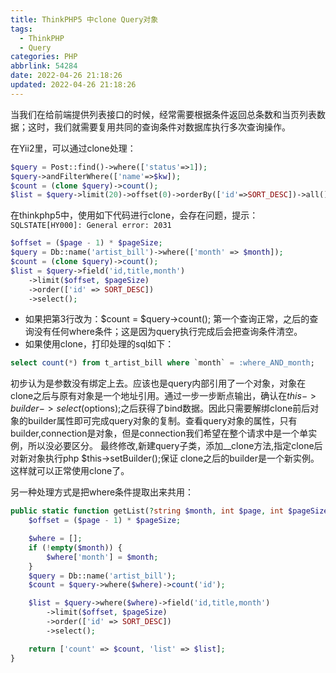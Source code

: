 ```yaml
---
title: ThinkPHP5 中clone Query对象
tags:
  - ThinkPHP
  - Query
categories: PHP
abbrlink: 54284
date: 2022-04-26 21:18:26
updated: 2022-04-26 21:18:26
---
```

当我们在给前端提供列表接口的时候，经常需要根据条件返回总条数和当页列表数据；这时，我们就需要复用共同的查询条件对数据库执行多次查询操作。

在Yii2里，可以通过clone处理：
```php
$query = Post::find()->where(['status'=>1]);
$query->andFilterWhere(['name'=>$kw]);
$count = (clone $query)->count();
$list = $query->limit(20)->offset(0)->orderBy(['id'=>SORT_DESC])->all()->asArray();
```
在thinkphp5中，使用如下代码进行clone，会存在问题，提示：`SQLSTATE[HY000]: General error: 2031`
```php
$offset = ($page - 1) * $pageSize;
$query = Db::name('artist_bill')->where(['month' => $month]);
$count = (clone $query)->count();
$list = $query->field('id,title,month')
    ->limit($offset, $pageSize)
    ->order(['id' => SORT_DESC])
    ->select();
```
- 如果把第3行改为：$count = $query->count();  第一个查询正常，之后的查询没有任何where条件；这是因为query执行完成后会把查询条件清空。
- 如果使用clone，打印处理的sql如下：
```sql
select count(*) from t_artist_bill where `month` = :where_AND_month;
```
初步认为是参数没有绑定上去。应该也是query内部引用了一个对象，对象在clone之后与原有对象是一个地址引用。通过一步一步断点输出，确认在$this->builder->select($options);之后获得了bind数据。因此只需要解绑clone前后对象的builder属性即可完成query对象的复制。查看query对象的属性，只有builder,connection是对象，但是connection我们希望在整个请求中是一个单实例，所以没必要区分。
最终修改,新建query子类，添加__clone方法,指定clone后对新对象执行php $this->setBuilder();保证 clone之后的builder是一个新实例。
这样就可以正常使用clone了。

另一种处理方式是把where条件提取出来共用：
```php
public static function getList(?string $month, int $page, int $pageSize): array{
    $offset = ($page - 1) * $pageSize;

    $where = [];
    if (!empty($month)) {
        $where['month'] = $month;
    }
    $query = Db::name('artist_bill');
    $count = $query->where($where)->count('id');

    $list = $query->where($where)->field('id,title,month')
        ->limit($offset, $pageSize)
        ->order(['id' => SORT_DESC])
        ->select();

    return ['count' => $count, 'list' => $list];
}
```
